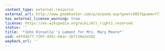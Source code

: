 ```yaml
---
content_type: external-resource
external_url: http://www.poemhunter.com/p/m/poem.asp?poet=3057&poem=77121
has_external_license_warning: true
license: https://en.wikipedia.org/wiki/All_rights_reserved
status: ''
title: '*John Kinsella''s Lament for Mrs. Mary Moore*'
uid: e9fd4b77-720f-445c-b8ac-1bf130e2a1b5
wayback_url: ''
---
```


